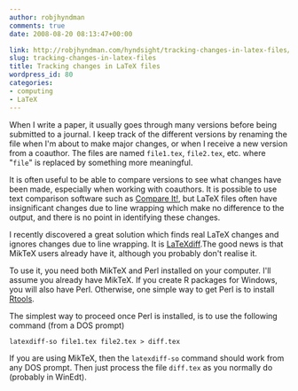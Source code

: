 ```yaml
---
author: robjhyndman
comments: true
date: 2008-08-20 08:13:47+00:00

link: http://robjhyndman.com/hyndsight/tracking-changes-in-latex-files/
slug: tracking-changes-in-latex-files
title: Tracking changes in LaTeX files
wordpress_id: 80
categories:
- computing
- LaTeX
---
```


When I write a paper, it usually goes through many versions before being submitted to a journal. I keep track of the different versions by renaming the file when I'm about to make major changes, or when I receive a new version from a coauthor. The files are named `file1.tex`, `file2.tex`, etc. where "`file`" is replaced by something more meaningful.

It is often useful to be able to compare  versions to see what changes have been made, especially when working  with coauthors. It is possible to use text comparison software such as [Compare It!](http://www.grigsoft.com/wincmp3.htm), but  LaTeX files often have insignificant changes due to line wrapping which make no difference to the output, and there is no point in identifying these changes.

I recently discovered a great solution which finds real LaTeX changes and ignores changes due to  line wrapping. It is [LaTeXdiff](http://www.ctan.org/tex-archive/support/latexdiff/).The good news is that MikTeX users already have it, although you probably don't realise it.

To use it, you need both MikTeX and Perl installed on your computer. I'll assume you already have MikTeX. If you create R packages for Windows, you will also have Perl. Otherwise, one simple way to get Perl is to install [Rtools](http://www.murdoch-sutherland.com/Rtools/).

The simplest way to proceed once Perl is installed, is to use the following command (from a DOS prompt)

    
    latexdiff-so file1.tex file2.tex > diff.tex


If you are using MikTeX, then the `latexdiff-so` command should work from any DOS prompt. Then just process the file `diff.tex` as you normally do (probably in WinEdt).
